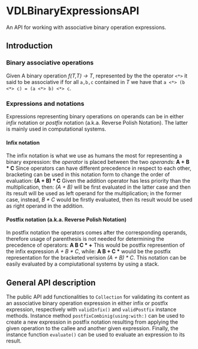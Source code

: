 # VDLBinaryExpressionsAPI

An API for working with associative binary operation expressions.

## Introduction 
### Binary associative operations
Given A binary operation *f(T,T) -> T*, represented by the the operator `<*>` it said to be associative if for all `a,b,c` contained in *T* we have that `a <*> (b <*> c) = (a <*> b) <*> c`.

### Expressions and notations
Expressions representing binary operations on operands can be in either *infix* notation or *postfix* notation (a.k.a. Reverse Polish Notation). The latter is mainly used in computational systems.

#### Infix notation
The infix notation is what we use as humans the most for representing a binary expression: the *operator* is placed between the two *operands*:
**A + B * C**
Since operators can have different precedence in respect to each other, bracketing can be used in this notation form to change the order of evaluation:
**(A + B) * C**
Given the addition operator has less priority than the multiplication, then: 
*(A + B)* will be first evaluated in the latter case and then its result will be used as left operand for the multiplication; in the former case, instead, *B * C*  would be firstly evaluated, then its result would be used as right operand in the addition.

#### Postfix notation (a.k.a. Reverse Polish Notation)
In postfix notation the operators comes after the corresponding operands, therefore usage of parenthesis is not needed for determining the precedence of operators:
**A B C * +**
This would be postfix represention of the infix expression *A + B * C*, while:
**A B + C &ast;** 
would be the postfix representation for the bracketed verision *(A + B) * C*.
This notation can be easily evaluated by a compiutational systems by using a stack.

## General API description
The public API add functionalities to `Collection` for validating its content as an associative binary operation expression in either infix or postfix expression, respectively with `validInfix()` and `validPostfix` instance methods.
Instance method `postfixCombinig(using:with:)` can be used to create a new expression in postfix notation resulting from applying the given operation to the callee and another given expression. 
Finally, the instance function `evaluate()` can be used to evaluate an expression to its result.


